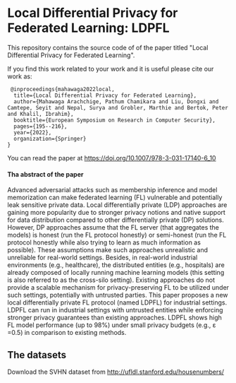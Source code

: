 # Local Differential Privacy for Federated Learning: LDPFL

This repository contains the source code of of the paper titled "Local Differential Privacy for Federated Learning".

If you find this work related to your work and it is useful please cite our work as:
 
```
 @inproceedings{mahawaga2022local,
  title={Local Differential Privacy for Federated Learning},
  author={Mahawaga Arachchige, Pathum Chamikara and Liu, Dongxi and Camtepe, Seyit and Nepal, Surya and Grobler, Marthie and Bertok, Peter and Khalil, Ibrahim},
  booktitle={European Symposium on Research in Computer Security},
  pages={195--216},
  year={2022},
  organization={Springer}
}
```
You can read the paper at https://doi.org/10.1007/978-3-031-17140-6_10

#### Tha abstract of the paper

Advanced adversarial attacks such as membership inference and model memorization can make federated learning (FL) vulnerable and potentially leak sensitive private data. Local differentially private (LDP) approaches are gaining more popularity due to stronger privacy notions and native support for data distribution compared to other differentially private (DP) solutions. However, DP approaches assume that the FL server (that aggregates the models) is honest (run the FL protocol honestly) or semi-honest (run the FL protocol honestly while also trying to learn as much information as possible). These assumptions make such approaches unrealistic and unreliable for real-world settings. Besides, in real-world industrial environments (e.g., healthcare), the distributed entities (e.g., hospitals) are already composed of locally running machine learning models (this setting is also referred to as the cross-silo setting). Existing approaches do not provide a scalable mechanism for privacy-preserving FL to be utilized under such settings, potentially with untrusted parties. This paper proposes a new local differentially private FL protocol (named LDPFL) for industrial settings. LDPFL can run in industrial settings with untrusted entities while enforcing stronger privacy guarantees than existing approaches. LDPFL shows high FL model performance (up to 98%) under small privacy budgets (e.g., ε =0.5) in comparison to existing methods.

## The datasets
Download the SVHN dataset from http://ufldl.stanford.edu/housenumbers/
